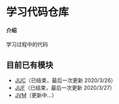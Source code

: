 # 学习代码仓库

#### 介绍
学习过程中的代码

## 目前已有模块
  - [JUC](https://gitee.com/a1031749665/learning_code_warehouse/blob/master/juc/README.md)（已结束，最后一次更新 2020/3/26）
  - [JUF](https://gitee.com/a1031749665/learning_code_warehouse/blob/master/juf/README.md)（已结束，最后一次更新 2020/3/27）
  - [JVM](https://gitee.com/a1031749665/learning_code_warehouse/blob/master/jvm/README.md)（更新中...）
